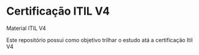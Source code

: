 # Certificação ITIL V4
Material ITIL V4

Este repositório possui como objetivo trilhar o estudo atá a certificação Itil V4


